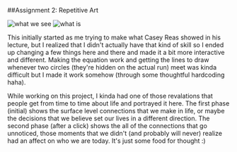 ##Assignment 2: Repetitive Art

![what we see](IM_Assignment2_Screenshot_PhaseOne)
![what is](IM_Assignment2_Screenshot_PhaseTwo)

This initially started as me trying to make what Casey Reas showed in his lecture, but I realized that I didn't actually
have that kind of skill so I ended up changing a few things here and there and made it a bit more interactive and different.
Making the equation work and getting the lines to draw whenever two circles (they're hidden on the actual run) meet was kinda
difficult but I made it work somehow (through some thoughtful hardcoding haha).

While working on this project, I kinda had one of those revalations that people get from time to time about life and portrayed
it here. The first phase (initial) shows the surface level connections that we make in life, or maybe the decisions that we believe set
our lives in a different direction. The second phase (after a click) shows the all of the connections that go unnoticed, those
moments that we didn't (and probably will never) realize had an affect on who we are today. It's just some food for thought :)
